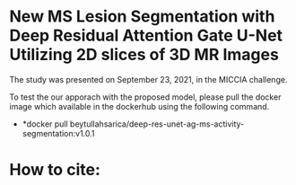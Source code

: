 # New MS Lesion Segmentation with Deep Residual Attention Gate U-Net Utilizing 2D slices of 3D MR Images

The study was presented on September 23, 2021, in the MICCIA challenge.

To test the our apporach with the proposed model, please pull the docker image which available in the dockerhub using the following command.
* *docker pull beytullahsarica/deep-res-unet-ag-ms-activity-segmentation:v1.0.1

# How to cite:
